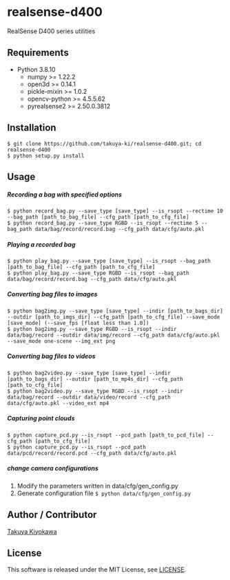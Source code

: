 # realsense-d400

RealSense D400 series utilities

## Requirements

- Python 3.8.10
  - numpy >= 1.22.2
  - open3d >= 0.14.1
  - pickle-mixin >= 1.0.2
  - opencv-python >= 4.5.5.62
  - pyrealsense2 >= 2.50.0.3812

## Installation

	$ git clone https://github.com/takuya-ki/realsense-d400.git; cd realsense-d400
	$ python setup.py install

## Usage

##### Recording a bag with specified options
    $ python record_bag.py --save_type [save_type] --is_rsopt --rectime 10 --bag_path [path_to_bag_file] --cfg_path [path_to_cfg_file]
    $ python record_bag.py --save_type RGBD --is_rsopt --rectime 5 --bag_path data/bag/record/record.bag --cfg_path data/cfg/auto.pkl

##### Playing a recorded bag
    $ python play_bag.py --save_type [save_type] --is_rsopt --bag_path [path_to_bag_file] --cfg_path [path_to_cfg_file]
    $ python play_bag.py --save_type RGBD --is_rsopt --bag_path data/bag/record/record.bag --cfg_path data/cfg/auto.pkl

##### Converting bag files to images
    $ python bag2img.py --save_type [save_type] --indir [path_to_bags_dir] --outdir [path_to_imgs_dir] --cfg_path [path_to_cfg_file] --save_mode [save_mode] (--save_fps [float less than 1.0])
    $ python bag2img.py --save_type RGBD --is_rsopt --indir data/bag/record --outdir data/img/record --cfg_path data/cfg/auto.pkl --save_mode one-scene --img_ext png

##### Converting bag files to videos
    $ python bag2video.py --save_type [save_type] --indir [path_to_bags_dir] --outdir [path_to_mp4s_dir] --cfg_path [path_to_cfg_file]
    $ python bag2video.py --save_type RGBD --is_rsopt --indir data/bag/record --outdir data/video/record --cfg_path data/cfg/auto.pkl --video_ext mp4

##### Capturing point clouds
    $ python capture_pcd.py --is_rsopt --pcd_path [path_to_pcd_file] --cfg_path [path_to_cfg_file]
    $ python capture_pcd.py --is_rsopt --pcd_path data/pcd/record/record.pcd --cfg_path data/cfg/auto.pkl

##### change camera configurations

1. Modify the parameters written in data/cfg/gen_config.py
2. Generate configuration file `$ python data/cfg/gen_config.py`

## Author / Contributor

[Takuya Kiyokawa](https://takuya-ki.github.io/)

## License

This software is released under the MIT License, see [LICENSE](./LICENSE).
